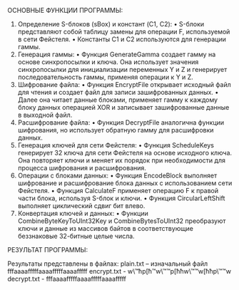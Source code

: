ОСНОВНЫЕ ФУНКЦИИ ПРОГРАММЫ:

1.	Определение S-блоков (sBox) и констант (C1, C2):
•	S-блоки представляют собой таблицу замены для операции F, используемой в сети Фейстеля.
•	Константы C1 и C2 используются для генерации гаммы.
2.	Генерация гаммы:
•	Функция GenerateGamma создает гамму на основе синхропосылки и ключа. Она использует значения синхропосылки для инициализации переменных Y и Z и генерирует последовательность гаммы, применяя операции к Y и Z.
3.	Шифрование файла:
•	Функция EncryptFile открывает исходный файл для чтения и создает файл для записи зашифрованных данных.
•	Далее она читает данные блоками, применяет гамму к каждому блоку данных операцией XOR и записывает зашифрованные данные в выходной файл.
4.	Расшифрование файла:
•	Функция DecryptFile аналогична функции шифрования, но использует обратную гамму для расшифровки данных.
5.	Генерация ключей для сети Фейстеля:
•	Функция ScheduleKeys генерирует 32 ключа для сети Фейстеля на основе исходного ключа. Она повторяет ключи и меняет их порядок при необходимости для процесса шифрования и расшифрования.
6.	Операции с блоками данных:
•	Функция EncodeBlock выполняет шифрование и расшифрование блока данных с использованием сети Фейстеля.
•	Функция CalculateF применяет операцию F к правой части блока, используя S-блок и ключи.
•	Функция CircularLeftShift выполняет циклический сдвиг бит влево.
7.	Конвертация ключей и данных:
•	Функции CombineByteKeyToUInt32Key и CombineBytesToUInt32 преобразуют ключи и данные из массивов байтов в соответствующие беззнаковые 32-битные целые числа.

РЕЗУЛЬТАТ ПРОГРАММЫ:

Результаты представлены в файлах:
plain.txt – изначальный файл fffaaaafffffaaaafffffaaaafffff
encrypt.txt - w\™ћp[ћ™w\™™p[ћћw\™™w[ћћp\™™w\
decrypt.txt - fffaaaafffffaaaafffffaaaafffff
